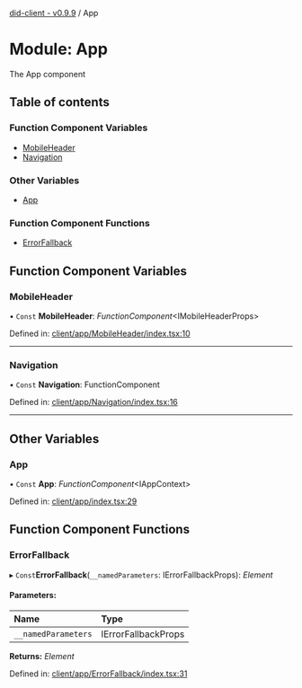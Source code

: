 [did-client - v0.9.9](../README.md) / App

# Module: App

The App component

## Table of contents

### Function Component Variables

- [MobileHeader](app.md#mobileheader)
- [Navigation](app.md#navigation)

### Other Variables

- [App](app.md#app)

### Function Component Functions

- [ErrorFallback](app.md#errorfallback)

## Function Component Variables

### MobileHeader

• `Const` **MobileHeader**: *FunctionComponent*<IMobileHeaderProps\>

Defined in: [client/app/MobileHeader/index.tsx:10](https://github.com/Puzzlepart/did/blob/dev/client/app/MobileHeader/index.tsx#L10)

___

### Navigation

• `Const` **Navigation**: FunctionComponent

Defined in: [client/app/Navigation/index.tsx:16](https://github.com/Puzzlepart/did/blob/dev/client/app/Navigation/index.tsx#L16)

___

## Other Variables

### App

• `Const` **App**: *FunctionComponent*<IAppContext\>

Defined in: [client/app/index.tsx:29](https://github.com/Puzzlepart/did/blob/dev/client/app/index.tsx#L29)

## Function Component Functions

### ErrorFallback

▸ `Const`**ErrorFallback**(`__namedParameters`: IErrorFallbackProps): *Element*

#### Parameters:

Name | Type |
:------ | :------ |
`__namedParameters` | IErrorFallbackProps |

**Returns:** *Element*

Defined in: [client/app/ErrorFallback/index.tsx:31](https://github.com/Puzzlepart/did/blob/dev/client/app/ErrorFallback/index.tsx#L31)
